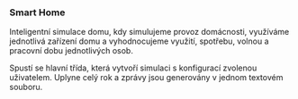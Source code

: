 ### Smart Home 

Inteligentní simulace domu, kdy simulujeme provoz domácnosti, využíváme jednotlivá zařízení domu a vyhodnocujeme využití, spotřebu, volnou a pracovní dobu jednotlivých osob.

Spustí se hlavní třída, která vytvoří simulaci s konfigurací zvolenou uživatelem. Uplyne celý rok a zprávy jsou generovány v jednom textovém souboru.